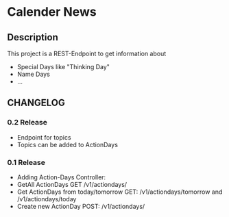 # Calender News
## Description
This project is a REST-Endpoint to get information about 
- Special Days  like "Thinking Day"
- Name Days
- ...

## CHANGELOG
### 0.2 Release
- Endpoint for topics
- Topics can be added to ActionDays

### 0.1 Release
- Adding Action-Days Controller:
- GetAll ActionDays GET /v1/actiondays/
- Get ActionDays from today/tomorrow GET: /v1/actiondays/tomorrow and /v1/actiondays/today
- Create new ActionDay POST: /v1/actiondays/
